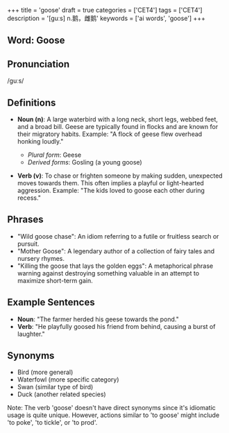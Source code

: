 +++
title = 'goose'
draft = true
categories = ['CET4']
tags = ['CET4']
description = '[guːs] n.鹅，雌鹅'
keywords = ['ai words', 'goose']
+++

## Word: Goose

## Pronunciation
/ɡuːs/

## Definitions
- **Noun (n)**: A large waterbird with a long neck, short legs, webbed feet, and a broad bill. Geese are typically found in flocks and are known for their migratory habits. Example: "A flock of geese flew overhead honking loudly."
  - _Plural form_: Geese
  - _Derived forms_: Gosling (a young goose)

- **Verb (v)**: To chase or frighten someone by making sudden, unexpected moves towards them. This often implies a playful or light-hearted aggression. Example: "The kids loved to goose each other during recess."

## Phrases
- "Wild goose chase": An idiom referring to a futile or fruitless search or pursuit.
- "Mother Goose": A legendary author of a collection of fairy tales and nursery rhymes.
- "Killing the goose that lays the golden eggs": A metaphorical phrase warning against destroying something valuable in an attempt to maximize short-term gain.

## Example Sentences
- **Noun**: "The farmer herded his geese towards the pond."
- **Verb**: "He playfully goosed his friend from behind, causing a burst of laughter."

## Synonyms
- Bird (more general)
- Waterfowl (more specific category)
- Swan (similar type of bird)
- Duck (another related species)

Note: The verb 'goose' doesn't have direct synonyms since it's idiomatic usage is quite unique. However, actions similar to 'to goose' might include 'to poke', 'to tickle', or 'to prod'.
